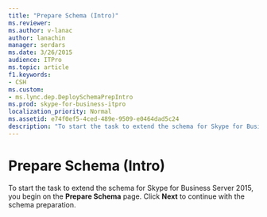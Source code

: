 ```yaml
---
title: "Prepare Schema (Intro)"
ms.reviewer: 
ms.author: v-lanac
author: lanachin
manager: serdars
ms.date: 3/26/2015
audience: ITPro
ms.topic: article
f1.keywords:
- CSH
ms.custom:
- ms.lync.dep.DeploySchemaPrepIntro
ms.prod: skype-for-business-itpro
localization_priority: Normal
ms.assetid: e74f0ef5-4ced-489e-9509-e0464dad5c24
description: "To start the task to extend the schema for Skype for Business Server 2015, you begin on the Prepare Schema page. Click Next to continue with the schema preparation."
---
```


# Prepare Schema (Intro)
 
To start the task to extend the schema for Skype for Business Server 2015, you begin on the **Prepare Schema** page. Click **Next** to continue with the schema preparation.
  

